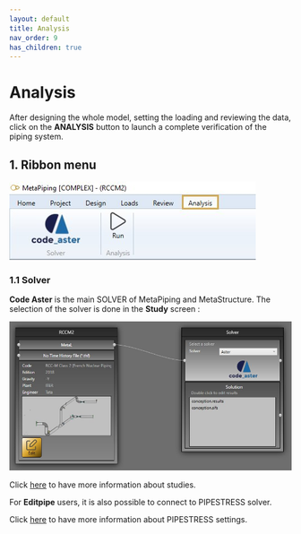 ```yaml
---
layout: default
title: Analysis
nav_order: 9
has_children: true
---
```


# Analysis

After designing the whole model, setting the loading and reviewing the data, click on the **ANALYSIS** button to launch a complete verification of the piping system.

## 1. Ribbon menu

![Image](../Images/Analysis2.jpg)

### 1.1 Solver

**Code Aster** is the main SOLVER of MetaPiping and MetaStructure. The selection of the solver is done in the **Study** screen :

![Image](../Images/Analysis1.jpg)

Click [here](https://documentation.metapiping.com/Explorer/Study.html) to have more information about studies.

For **Editpipe** users, it is also possible to connect to PIPESTRESS solver.

Click [here](https://documentation.metapiping.com/Settings/General.html#5-pipestress) to have more information about PIPESTRESS settings.


